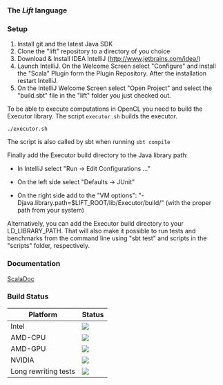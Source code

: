 ### The _Lift_ language ###

### Setup ###

1. Install git and the latest Java SDK
2. Clone the "lift" repository to a directory of you choice
2. Download & Install IDEA IntelliJ (http://www.jetbrains.com/idea/)
3. Launch IntelliJ. On the Welcome Screen select "Configure" and install the "Scala" Plugin form the Plugin Repository. After the installation restart IntelliJ.
4. On the IntelliJ Welcome Screen select "Open Project" and select the "build.sbt" file in the "lift" folder you just checked out.

To be able to execute computations in OpenCL you need to build the Executor library.
The script `executor.sh` builds the executor.
```
./executor.sh
```
The script is also called by sbt when running `sbt compile`

Finally add the Executor build directory to the Java library path:

* In IntelliJ select "Run -> Edit Configurations ..."

* On the left side select "Defaults -> JUnit"

* On the right side add to the "VM options": "-Djava.library.path=$LIFT_ROOT/lib/Executor/build/" (with the proper path from your system)

Alternatively, you can add the Executor build directory to your LD_LIBRARY_PATH. That will also make it possible to run tests and benchmarks from the command line using "sbt test" and scripts in the "scripts" folder, respectively.

### Documentation ###

[ScalaDoc](http://skelter:8080/job/lift-amd/branch/master/javadoc/#package)

### Build Status ###

Platform      | Status
------------- | -------------
Intel         | ![](http://skelter:8080/job/lift-intel-master/badge/icon)
AMD-CPU       | ![](http://skelter:8080/job/lift-amd-cpu-master/badge/icon)
AMD-GPU       | ![](http://skelter:8080/job/lift-amd-gpu-master/badge/icon)
NVIDIA        | ![](http://skelter:8080/job/lift-nvidia-master/badge/icon)
Long rewriting tests        | ![](http://skelter:8080/job/lift-long-master/badge/icon)
